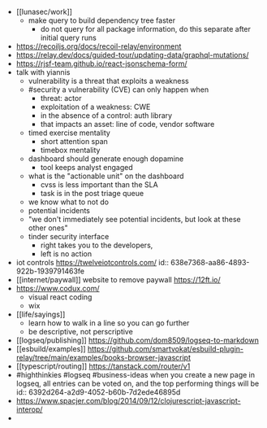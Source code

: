 - [[lunasec/work]]
	- make query to build dependency tree faster
		- do not query for all package information, do this separate after initial query runs
- https://recoiljs.org/docs/recoil-relay/environment
- https://relay.dev/docs/guided-tour/updating-data/graphql-mutations/
- https://rjsf-team.github.io/react-jsonschema-form/
- talk with yiannis
	- vulnerability is a threat that exploits a weakness
	- #security a vulnerability (CVE) can only happen when
		- threat: actor
		- exploitation of a weakness: CWE
		- in the absence of a control: auth library
		- that impacts an asset: line of code, vendor software
	- timed exercise mentality
		- short attention span
		- timebox mentality
	- dashboard should generate enough dopamine
		- tool keeps analyst engaged
	- what is the "actionable unit" on the dashboard
		- cvss is less important than the SLA
		- task is in the post triage queue
	- we know what to not do
	- potential incidents
	- "we don't immediately see potential incidents, but look at these other ones"
	- tinder security interface
		- right takes you to the developers,
		- left is no action
- iot controls https://twelveiotcontrols.com/
  id:: 638e7368-aa86-4893-922b-1939791463fe
- [[internet/paywall]] website to remove paywall https://12ft.io/
- https://www.codux.com/
	- visual react coding
	- wix
- [[life/sayings]]
	- learn how to walk in a line so you can go further
	- be descriptive, not perscriptive
- [[logseq/publishing]] https://github.com/dom8509/logseq-to-markdown
- [[esbuild/examples]] https://github.com/smartvokat/esbuild-plugin-relay/tree/main/examples/books-browser-javascript
- [[typescript/routing]] https://tanstack.com/router/v1
- #highthinkies #logseq #business-ideas when you create a new page in logseq, all entries can be voted on, and the top performing things will be
  id:: 6392d264-a2d9-4052-b60b-7d2ede46895d
- https://www.spacjer.com/blog/2014/09/12/clojurescript-javascript-interop/
-